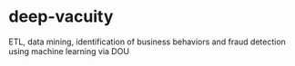 # deep-vacuity
ETL, data mining, identification of business behaviors and fraud detection using machine learning via DOU
